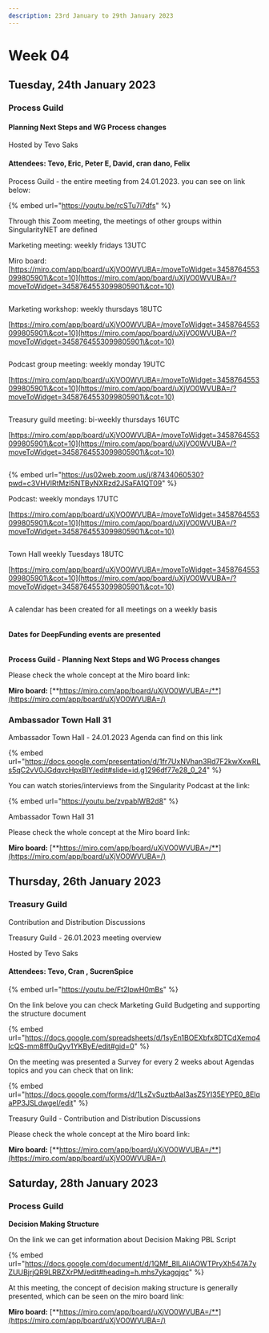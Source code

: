 ```yaml
---
description: 23rd January to 29th January 2023
---
```


# Week 04

## Tuesday, 24th January 2023

### **Process Guild**

#### **Planning Next Steps and WG Process changes**

Hosted by Tevo Saks

#### Attendees: Tevo, Eric, Peter E, David, cran dano, Felix

Process Guild - the entire meeting from 24.01.2023. you can see on link below:

{% embed url="https://youtu.be/rcSTu7i7dfs" %}

Through this Zoom meeting, the meetings of other groups within SingularityNET are defined

Marketing meeting: weekly fridays 13UTC

Miro board: [https://miro.com/app/board/uXjVO0WVUBA=/moveToWidget=3458764553099805901\&cot=10](https://miro.com/app/board/uXjVO0WVUBA=/?moveToWidget=3458764553099805901\&cot=10)

<figure><img src="../../../.gitbook/assets/Marketing meeting.png" alt=""><figcaption></figcaption></figure>

Marketing workshop: weekly thursdays 18UTC

[https://miro.com/app/board/uXjVO0WVUBA=/moveToWidget=3458764553099805901\&cot=10](https://miro.com/app/board/uXjVO0WVUBA=/?moveToWidget=3458764553099805901\&cot=10)

<figure><img src="../../../.gitbook/assets/Marketing workshop.png" alt=""><figcaption></figcaption></figure>

Podcast group  meeting: weekly monday 19UTC

[https://miro.com/app/board/uXjVO0WVUBA=/moveToWidget=3458764553099805901\&cot=10](https://miro.com/app/board/uXjVO0WVUBA=/?moveToWidget=3458764553099805901\&cot=10)

<figure><img src="../../../.gitbook/assets/Podcast group weekly 19utc.png" alt=""><figcaption></figcaption></figure>

Treasury guild meeting: bi-weekly  thursdays 16UTC

[https://miro.com/app/board/uXjVO0WVUBA=/moveToWidget=3458764553099805901\&cot=10](https://miro.com/app/board/uXjVO0WVUBA=/?moveToWidget=3458764553099805901\&cot=10)

<figure><img src="../../../.gitbook/assets/Treasury guild 16 utc.png" alt=""><figcaption></figcaption></figure>

{% embed url="https://us02web.zoom.us/j/87434060530?pwd=c3VHVlRtMzI5NTByNXRzd2JSaFA1QT09" %}

Podcast: weekly mondays 17UTC

[https://miro.com/app/board/uXjVO0WVUBA=/moveToWidget=3458764553099805901\&cot=10](https://miro.com/app/board/uXjVO0WVUBA=/?moveToWidget=3458764553099805901\&cot=10)

<figure><img src="../../../.gitbook/assets/podcast weekly 17 utc.png" alt=""><figcaption></figcaption></figure>

Town Hall weekly Tuesdays 18UTC&#x20;

[https://miro.com/app/board/uXjVO0WVUBA=/moveToWidget=3458764553099805901\&cot=10](https://miro.com/app/board/uXjVO0WVUBA=/?moveToWidget=3458764553099805901\&cot=10)

<figure><img src="../../../.gitbook/assets/TH.png" alt=""><figcaption></figcaption></figure>

A calendar has been created for all meetings on a weekly basis

<figure><img src="../../../.gitbook/assets/google.png" alt=""><figcaption></figcaption></figure>

#### Dates for DeepFunding events are presented

<figure><img src="../../../.gitbook/assets/Deep.png" alt=""><figcaption></figcaption></figure>

**Process Guild -  Planning Next Steps and WG Process changes**

Please check the whole concept at the Miro board link:

**Miro board:** [**https://miro.com/app/board/uXjVO0WVUBA=/**](https://miro.com/app/board/uXjVO0WVUBA=/)



###

### Ambassador Town Hall 31

Ambassador Town Hall - 24.01.2023 Agenda can find on this link

{% embed url="https://docs.google.com/presentation/d/1fr7UxNVhan3Rd7F2kwXxwRLs5qC2vV0JGdqvcHpxBlY/edit#slide=id.g1296df77e28_0_24" %}

You can watch stories/interviews from the Singularity Podcast at the link:

{% embed url="https://youtu.be/zvpablWB2d8" %}

Ambassador Town Hall 31

Please check the whole concept at the Miro board link:

**Miro board:** [**https://miro.com/app/board/uXjVO0WVUBA=/**](https://miro.com/app/board/uXjVO0WVUBA=/)



## Thursday, 26th January 2023

### Treasury Guild

Contribution and Distribution Discussions

Treasury Guild - 26.01.2023 meeting overview

Hosted by Tevo Saks

#### Attendees: Tevo, Cran , SucrenSpice

{% embed url="https://youtu.be/Ft2lpwH0mBs" %}

On the link belove you can check Marketing Guild Budgeting and supporting the structure document

{% embed url="https://docs.google.com/spreadsheets/d/1syEn1BOEXbfx8DTCdXemq4lcQS-mm8ff0uQyv1YKByE/edit#gid=0" %}

On the meeting was presented a Survey for every 2 weeks about Agendas topics and you can check that on link:

{% embed url="https://docs.google.com/forms/d/1LsZvSuztbAal3asZ5YI35EYPE0_8ElqaPP3JSLdwgeI/edit" %}

Treasury Guild - Contribution and Distribution Discussions

Please check the whole concept at the Miro board link:

**Miro board:** [**https://miro.com/app/board/uXjVO0WVUBA=/**](https://miro.com/app/board/uXjVO0WVUBA=/)



## Saturday, 28th January 2023

### **Process Guild**

**Decision Making Structure**

On the link we can get information about Decision Making PBL Script

{% embed url="https://docs.google.com/document/d/1QMf_BlLAIiAOWTPryXh547A7yZUUBjrjQR9LRBZXrPM/edit#heading=h.mhs7ykagqjqc" %}

At this meeting, the concept of decision making structure is generally presented, which can be seen on the miro board link:

**Miro board:** [**https://miro.com/app/board/uXjVO0WVUBA=/**](https://miro.com/app/board/uXjVO0WVUBA=/)



####
